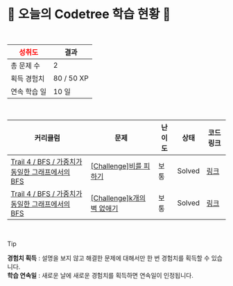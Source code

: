 # 🌲 오늘의 Codetree 학습 현황 🌲

<br />

| <span style="color:red;display:block;text-align:center;"> **성취도**</span> | 결과 |
|---|---|
| 총 문제 수 | 2 |
| 획득 경험치 | 80 / 50 XP |
| 연속 학습 일 | 10 일 |

<br />

|커리큘럼|문제|난이도|상태|코드 링크|
|---|---|---|---|---|
|[Trail 4 / BFS / 가중치가 동일한 그래프에서의 BFS](https://https://en.codetree.ai/trail-info/intermediate-low/)|[[Challenge]비를 피하기](https://https://en.codetree.ai/trails/complete/curated-cards/challenge-stay-out-of-rain/)|보통|Solved|[링크](https://github.com/CEO-Nick/For-Coding-Test/blob/main/250115/%EB%B9%84%EB%A5%BC%20%ED%94%BC%ED%95%98%EA%B8%B0/stay-out-of-rain.java)|
|[Trail 4 / BFS / 가중치가 동일한 그래프에서의 BFS](https://https://en.codetree.ai/trail-info/intermediate-low/)|[[Challenge]k개의 벽 없애기](https://https://en.codetree.ai/trails/complete/curated-cards/challenge-remove-k-walls/)|보통|Solved|[링크](https://github.com/CEO-Nick/For-Coding-Test/blob/main/250115/k%EA%B0%9C%EC%9D%98%20%EB%B2%BD%20%EC%97%86%EC%95%A0%EA%B8%B0/remove-k-walls.java)|


<br />

> [!TIP]
> **경험치 획득** : 설명을 보지 않고 해결한 문제에 대해서만 한 번 경험치를 획득할 수 있습니다.  
> **학습 연속일** : 새로운 날에 새로운 경험치를 획득하면 연속일이 인정됩니다.

